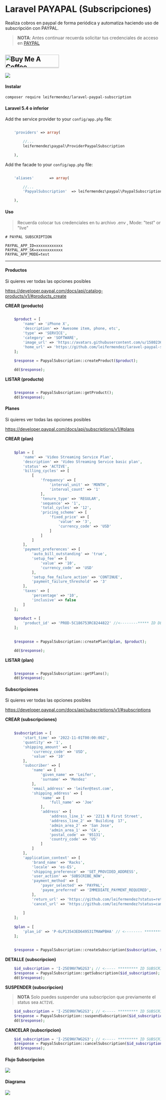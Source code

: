 # Laravel PAYAPAL  (Subscripciones)

Realiza cobros en paypal de forma periódica y automatiza haciendo uso de subscripción con PAYPAL.
> __NOTA__: Antes continuar recuerda solicitar tus credenciales de acceso en [PAYPAL](https://developer.paypal.com/developer/applications/create)

<a href="https://www.buymeacoffee.com/leifermendez" target="_blank"><img src="https://www.buymeacoffee.com/assets/img/custom_images/orange_img.png" alt="Buy Me A Coffee" style="height: 41px !important;width: 174px !important;box-shadow: 0px 3px 2px 0px rgba(190, 190, 190, 0.5) !important;-webkit-box-shadow: 0px 3px 2px 0px rgba(190, 190, 190, 0.5) !important;" ></a>
----
![](./assets/video.gif)

#### Instalar

`composer require leifermendez/laravel-paypal-subscription`

#### Laravel 5.4 o inferior

Add the service provider to your `config/app.php` file:

```php

    'providers' => array(

        //...
        leifermendez\paypal\ProviderPaypalSubscription

    ),

```

Add the facade to your `config/app.php` file:

```php

    'aliases'       => array(

        //...
        'PapyalSubscription'  => leifermendez\paypal\PaypalSubscriptionFacade,

    ),

```

#### Uso

> Recuerda colocar tus credenciales en tu archivo .env
>, Mode: "test" or "live"

```
# PAYPAL SUBSCRIPTION

PAYPAL_APP_ID=xxxxxxxxxxxx
PAYPAL_APP_SK=xxxxxxxxxxxx
PAYPAL_APP_MODE=test
```

---


#### Productos
Si quieres ver todas las opciones posibles

https://developer.paypal.com/docs/api/catalog-products/v1/#products_create

__CREAR (producto)__
```php
    
    $product = [
        'name' => 'iPhone X',
        'description' => 'Awesome item, phone, etc',
        'type' => 'SERVICE',
        'category' => 'SOFTWARE',
        'image_url' => 'https://avatars.githubusercontent.com/u/15802366?s=460&u=ac6cc646599f2ed6c4699a74b15192a29177f85a&v=4',
        'home_url' => 'https://github.com/leifermendez/laravel-paypal-subscription',
    ];
    
    $response = PapyalSubscription::createProduct($product);

    dd($response);

```


__LISTAR (producto)__
```php

    $response = PapyalSubscription::getProduct();
    dd($response);
```


#### Planes
Si quieres ver todas las opciones posibles

https://developer.paypal.com/docs/api/subscriptions/v1/#plans

__CREAR (plan)__
```php
    
    $plan = [
        'name' => 'Video Streaming Service Plan',
        'description' => 'Video Streaming Service basic plan',
        'status' => 'ACTIVE',
        'billing_cycles' => [
            [
                'frequency' => [
                    'interval_unit' => 'MONTH',
                    'interval_count' => '1'
                ],
                'tenure_type' => 'REGULAR',
                'sequence' => '1',
                'total_cycles' => '12',
                'pricing_scheme' => [
                    'fixed_price' => [
                        'value' => '3',
                        'currency_code' => 'USD'
                    ]
                ]
            ]
        ],
        'payment_preferences' => [
            'auto_bill_outstanding' => 'true',
            'setup_fee' => [
                'value' => '10',
                'currency_code' => 'USD'
            ],
            'setup_fee_failure_action' => 'CONTINUE',
            'payment_failure_threshold' => '3'
        ],
        'taxes' => [
            'percentage' => '10',
            'inclusive' => false
        ]
    ];
    
    $product = [
        'product_id' => 'PROD-5C186753RC8244822' //<--------***** ID DEL PRODUCTO
    ];
    
    
    $response = PapyalSubscription::createPlan($plan, $product);

    dd($response);

```


__LISTAR (plan)__
```php

    $response = PapyalSubscription::getPlans();
    dd($response);
```

#### Subscripciones
Si quieres ver todas las opciones posibles

https://developer.paypal.com/docs/api/subscriptions/v1/#subscriptions

__CREAR (subscripciones)__
```php
    
    $subscription = [
        'start_time' => '2022-11-01T00:00:00Z',
        'quantity' => '1',
        'shipping_amount' => [
            'currency_code' => 'USD',
            'value' => '10'
        ],
        'subscriber' => [
            'name' => [
                'given_name' => 'Leifer',
                'surname' => 'Mendez'
            ],
            'email_address' => 'leifer@test.com',
            'shipping_address' => [
                'name' => [
                    'full_name' => 'Joe'
                ],
                'address' => [
                    'address_line_1' => '2211 N First Street',
                    'address_line_2' => 'Building  17',
                    'admin_area_2' => 'San Jose',
                    'admin_area_1' => 'CA',
                    'postal_code' => '95131',
                    'country_code' => 'US'
                ]
            ]
        ],
        'application_context' => [
            'brand_name' => 'Racks',
            'locale' => 'es-ES',
            'shipping_preference' => 'SET_PROVIDED_ADDRESS',
            'user_action' => 'SUBSCRIBE_NOW',
            'payment_method' => [
                'payer_selected' => 'PAYPAL',
                'payee_preferred' => 'IMMEDIATE_PAYMENT_REQUIRED',
            ],
            'return_url' => 'https://github.com/leifermendez?status=returnSuccess',
            'cancel_url' => 'https://github.com/leifermendez?status=cancelUrl'
    
        ]
    ];
    
    $plan = [
        'plan_id' => 'P-6LP13543ED649531TMAWPBHA' // <-------- ************ ID DEL PLAN CREADO
    ];
    
    
    $response = PapyalSubscription::createSubscription($subscription, $plan);

```


__DETALLE (subscripcion)__
```php
    $id_subscription = 'I-25E9NV7WG2G3'; // <----- ********* ID SUBSCRIPCION
    $response = PapyalSubscription::getSubscription($id_subscription);
    dd($response);

```

__SUSPENDER (subscripcion)__
> __NOTA__ Solo puedes suspender una subscripcion que previamente el status sea `ACTIVE`.

```php
    $id_subscription = 'I-25E9NV7WG2G3'; // <----- ********* ID SUBSCRIPCION
    $response = PapyalSubscription::suspendSubscription($id_subscription);
    dd($response);

```

__CANCELAR (subscripcion)__

```php
    $id_subscription = 'I-25E9NV7WG2G3'; // <----- ********* ID SUBSCRIPCION
    $response = PapyalSubscription::cancelSubscription($id_subscription);
    dd($response);

```

#### Flujo Subscripcion 

![](https://i.imgur.com/PTDcpuu.png)

#### Diagrama

![](https://i.imgur.com/ktMrSBs.png)